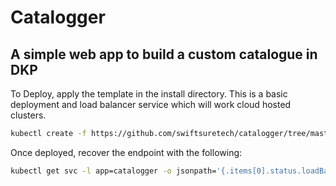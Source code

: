 # Catalogger
## A simple web app to build a custom catalogue in DKP

To Deploy, apply the template in the install directory. This is a basic deployment and load balancer service which will work cloud hosted clusters.

```bash
kubectl create -f https://github.com/swiftsuretech/catalogger/tree/master/install
```
Once deployed, recover the endpoint with the following:

```bash
kubectl get svc -l app=catalogger -o jsonpath='{.items[0].status.loadBalancer.ingress[0].hostname} && echo 
```
